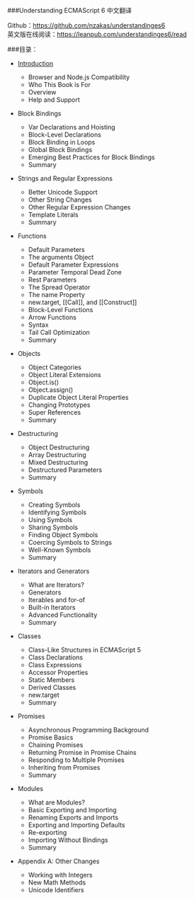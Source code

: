 ###Understanding ECMAScript 6 中文翻译

Github：https://github.com/nzakas/understandinges6<br>
英文版在线阅读：https://leanpub.com/understandinges6/read

###目录：
- [Introduction](Introduction.md)
  - Browser and Node.js Compatibility
  - Who This Book is For
  - Overview
  - Help and Support

- Block Bindings
  - Var Declarations and Hoisting
  - Block-Level Declarations
  - Block Binding in Loops
  - Global Block Bindings
  - Emerging Best Practices for Block Bindings
  - Summary

- Strings and Regular Expressions
  - Better Unicode Support
  - Other String Changes
  - Other Regular Expression Changes
  - Template Literals
  - Summary

- Functions
  - Default Parameters
  - The arguments Object
  - Default Parameter Expressions
  - Parameter Temporal Dead Zone
  - Rest Parameters
  - The Spread Operator
  - The name Property
  - new.target, [[Call]], and [[Construct]]
  - Block-Level Functions
  - Arrow Functions
  - Syntax
  - Tail Call Optimization
  - Summary

- Objects
  - Object Categories
  - Object Literal Extensions
  - Object.is()
  - Object.assign()
  - Duplicate Object Literal Properties
  - Changing Prototypes
  - Super References
  - Summary

- Destructuring
  - Object Destructuring
  - Array Destructuring
  - Mixed Destructuring
  - Destructured Parameters
  - Summary

- Symbols
  - Creating Symbols
  - Identifying Symbols
  - Using Symbols
  - Sharing Symbols
  - Finding Object Symbols
  - Coercing Symbols to Strings
  - Well-Known Symbols
  - Summary

- Iterators and Generators
  - What are Iterators?
  - Generators
  - Iterables and for-of
  - Built-in Iterators
  - Advanced Functionality
  - Summary

- Classes
  - Class-Like Structures in ECMAScript 5
  - Class Declarations
  - Class Expressions
  - Accessor Properties
  - Static Members
  - Derived Classes
  - new.target
  - Summary

- Promises
  - Asynchronous Programming Background
  - Promise Basics
  - Chaining Promises
  - Returning Promise in Promise Chains
  - Responding to Multiple Promises
  - Inheriting from Promises
  - Summary

- Modules
  - What are Modules?
  - Basic Exporting and Importing
  - Renaming Exports and Imports
  - Exporting and Importing Defaults
  - Re-exporting
  - Importing Without Bindings
  - Summary

- Appendix A: Other Changes
  - Working with Integers
  - New Math Methods
  - Unicode Identifiers

